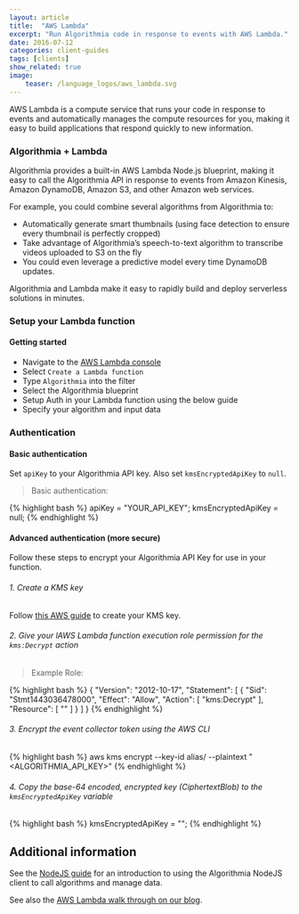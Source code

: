 ```yaml
---
layout: article
title:  "AWS Lambda"
excerpt: "Run Algorithmia code in response to events with AWS Lambda."
date: 2016-07-12
categories: client-guides
tags: [clients]
show_related: true
image:
    teaser: /language_logos/aws_lambda.svg
---
```


AWS Lambda is a compute service that runs your code in response to events and automatically manages the compute resources for you,
making it easy to build applications that respond quickly to new information.

### Algorithmia + Lambda

Algorithmia provides a built-in AWS Lambda Node.js blueprint, making it easy to call the Algorithmia API in response to events from Amazon Kinesis, Amazon DynamoDB, Amazon S3, and other Amazon web services.

For example, you could combine several algorithms from Algorithmia to:

* Automatically generate smart thumbnails (using face detection to ensure every thumbnail is perfectly cropped)
* Take advantage of Algorithmia’s speech-to-text algorithm to transcribe videos uploaded to S3 on the fly
* You could even leverage a predictive model every time DynamoDB updates.

Algorithmia and Lambda make it easy to rapidly build and deploy serverless solutions in minutes.

### Setup your Lambda function

#### Getting started

* Navigate to the [AWS Lambda console](https://console.aws.amazon.com/lambda/home)
* Select `Create a Lambda function`
* Type `Algorithmia` into the filter
* Select the Algorithmia blueprint
* Setup Auth in your Lambda function using the below guide
* Specify your algorithm and input data

### Authentication

#### Basic authentication

Set `apiKey` to your Algorithmia API key.
Also set `kmsEncryptedApiKey` to `null`.

> Basic authentication:

{% highlight bash %}
apiKey = "YOUR_API_KEY";
kmsEncryptedApiKey =  null;
{% endhighlight %}

#### Advanced authentication (more secure)

Follow these steps to encrypt your Algorithmia API Key for use in your function.

###### 1. Create a KMS key

Follow [this AWS guide](http://docs.aws.amazon.com/kms/latest/developerguide/create-keys.html) to create your KMS key.

###### 2. Give your lAWS Lambda function execution role permission for the `kms:Decrypt` action

> Example Role:

{% highlight bash %}
{
    "Version": "2012-10-17",
    "Statement": [
    {
        "Sid": "Stmt1443036478000",
        "Effect": "Allow",
        "Action": [
            "kms:Decrypt"
        ],
        "Resource": [
            "<your KMS key ARN>"
        ]
    }
    ]
}
{% endhighlight %}

###### 3. Encrypt the event collector token using the AWS CLI

{% highlight bash %}
aws kms encrypt --key-id alias/<KMS key name> --plaintext "<ALGORITHMIA_API_KEY>"
{% endhighlight %}

###### 4. Copy the base-64 encoded, encrypted key (CiphertextBlob) to the `kmsEncryptedApiKey` variable

{% highlight bash %}
kmsEncryptedApiKey = "<kmsEncryptedApiKey>";
{% endhighlight %}


## Additional information

See the [NodeJS guide](../node) for an introduction to using the Algorithmia NodeJS client to call algorithms and manage data.

See also the [AWS Lambda walk through on our blog](http://blog.algorithmia.com/post/133832621114/get-started-building-intelligent-serverless-apps).